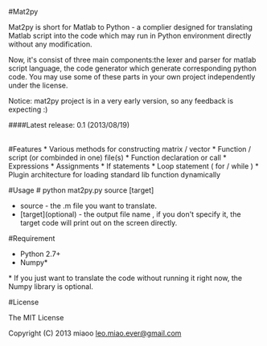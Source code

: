 #Mat2py 


Mat2py is short for Matlab to Python - a complier designed for translating Matlab script into the code which may run in Python environment directly without any modification. 
<p>Now, it's consist of three main components:the lexer and parser for matlab script language, the code generator which generate corresponding python code. You may use some of these parts in your own project independently under the license.</p>

Notice: mat2py project is in a very early version, so any feedback is expecting :)

####Latest release: 0.1 (2013/08/19)

<br>
#Features
* Various methods for constructing matrix / vector
* Function / script (or combinded in one) file(s)
* Function declaration or call
* Expressions
* Assignments
* If statements
* Loop statement ( for / while )
* Plugin architecture for loading standard lib function dynamically

#Usage
    # python mat2py.py source [target]
* source - the .m file you want to translate.
* \[target\](optional) - the output file name , if you don't specify it, the target code will print out on the screen directly. 

#Requirement
* Python 2.7+
* Numpy\*

\* If you just want to translate the code without running it right now, the Numpy library is optional.

#License

The MIT License

Copyright (C) 2013 miaoo leo.miao.ever@gmail.com
